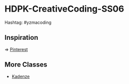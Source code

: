 # HDPK-CreativeCoding-SS06

Hashtag: #yzmacoding

## Inspiration
=> [Pinterest](https://de.pinterest.com/julianadenauer/inspiration-creative-programming-hdpk-ss06/)

## More Classes
* [Kadenze](http://kadenze.com)